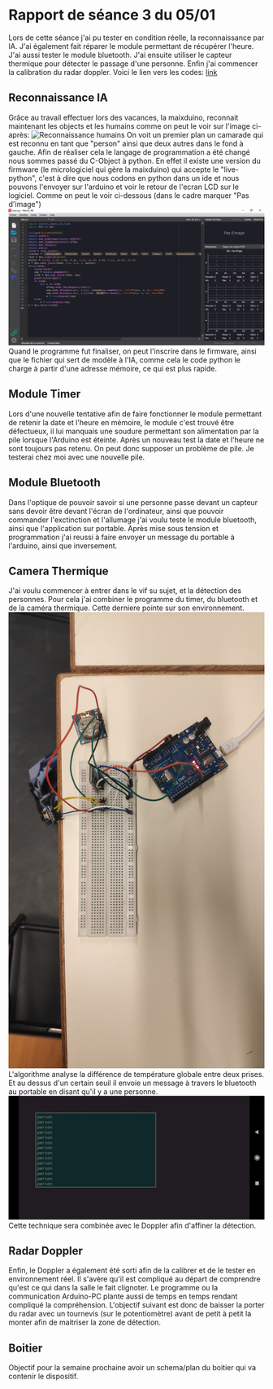 # Rapport de séance 3 du 05/01
Lors de cette séance j'ai pu tester en condition réelle, la reconnaissance par IA. 
J'ai également fait réparer le module permettant de récupérer l'heure. J'ai aussi tester
le module bluetooth. J'ai ensuite utiliser le capteur thermique pour détecter le passage
d'une personne. Enfin j'ai commencer la calibration du radar doppler.
Voici le lien vers les codes: [link](../../Boitiers/README.md)

## Reconnaissance IA

Grâce au travail effectuer lors des vacances, la maixduino, reconnait maintenant les objects 
et les humains comme on peut le voir sur l'image ci-après:
![Reconnaissance humains](../../Images/IMG_20220105_100217.jpg "Reconnaissance humains")
On voit un premier plan un camarade qui est reconnu en tant que "person" ainsi que deux autres
dans le fond à gauche.
Afin de réaliser cela le langage de programmation a été changé nous sommes passé du C-Object à python.
En effet il existe une version du firmware (le micrologiciel qui gère la maixduino) qui accepte le
"live-python", c'est à dire que nous codons en python dans un ide et nous pouvons l'envoyer sur l'arduino
et voir le retour de l'ecran LCD sur le logiciel.
Comme on peut le voir ci-dessous (dans le cadre marquer "Pas d'image")
![Maixpy](../../Images/maixpy.png "Maixpy")
Quand le programme fut finaliser, on peut l'inscrire dans le firmware, ainsi que le fichier
qui sert de modèle à l'IA, comme cela le code python le charge à partir d'une adresse 
mémoire, ce qui est plus rapide.

## Module Timer

Lors d'une nouvelle tentative afin de faire fonctionner le module permettant de retenir la date et l'heure
en mémoire, le module c'est trouvé être défectueux, il lui manquais une soudure permettant son alimentation
par la pile lorsque l'Arduino est éteinte. Après un nouveau test la date et l'heure ne sont toujours pas retenu.
On peut donc supposer un problème de pile. Je testerai chez moi avec une nouvelle pile.

## Module Bluetooth

Dans l'optique de pouvoir savoir si une personne passe devant un capteur sans devoir être devant l'écran de
l'ordinateur, ainsi que pouvoir commander l'exctinction et l'allumage j'ai voulu teste le module bluetooth,
ainsi que l'application sur portable. Après mise sous tension et programmation j'ai reussi à faire envoyer
un message du portable à l'arduino, ainsi que inversement.


## Camera Thermique 

J'ai voulu commencer à entrer dans le vif su sujet, et la détection des personnes. Pour cela j'ai combiner
le programme du timer, du bluetooth et de la caméra thermique. Cette derniere pointe sur son environnement.
![Environnement](../../Images/IMG_20220105_114126.jpg "Environnement")
L'algorithme analyse la différence de température globale entre deux prises. Et au dessus d'un certain seuil
il envoie un message à travers le bluetooth au portable en disant qu'il y a une personne.
![Screen](../../Images/screen_person_1.jpg "Screen")
Cette technique sera combinée avec le Doppler afin d'affiner la détection.

## Radar Doppler

Enfin, le Doppler a également été sorti afin de la calibrer et de le tester en environnement réel.
Il s'avère qu'il est compliqué au départ de comprendre qu'est ce qui dans la salle le fait clignoter.
Le programme ou la communication Arduino-PC plante aussi de temps en temps rendant compliqué la compréhension.
L'objectif suivant est donc de baisser la porter du radar avec un tournevis (sur le potentiomètre) avant de petit
à petit la monter afin de maitriser la zone de détection.

## Boitier

Objectif pour la semaine prochaine avoir un schema/plan du boitier qui va contenir le dispositif.
